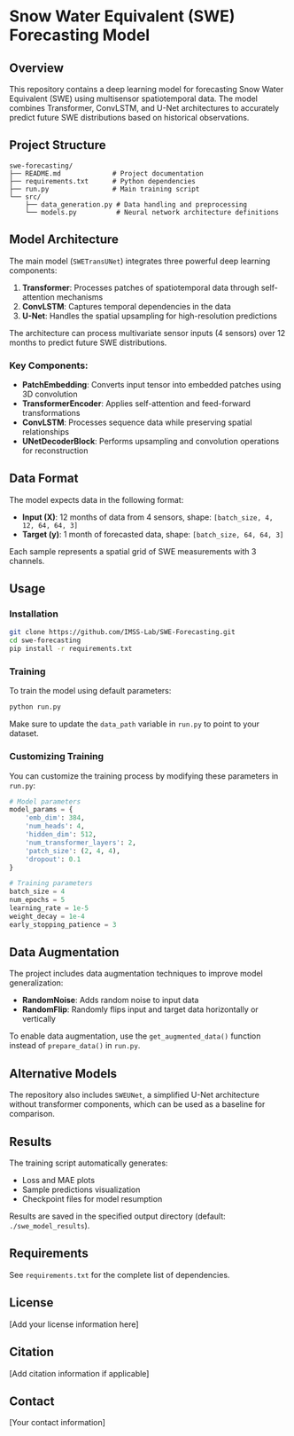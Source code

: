 # Snow Water Equivalent (SWE) Forecasting Model

## Overview
This repository contains a deep learning model for forecasting Snow Water Equivalent (SWE) using multisensor spatiotemporal data. The model combines Transformer, ConvLSTM, and U-Net architectures to accurately predict future SWE distributions based on historical observations.

## Project Structure
```
swe-forecasting/
├── README.md             # Project documentation
├── requirements.txt      # Python dependencies
├── run.py                # Main training script
└── src/
    ├── data_generation.py # Data handling and preprocessing
    └── models.py          # Neural network architecture definitions
```

## Model Architecture
The main model (`SWETransUNet`) integrates three powerful deep learning components:

1. **Transformer**: Processes patches of spatiotemporal data through self-attention mechanisms
2. **ConvLSTM**: Captures temporal dependencies in the data
3. **U-Net**: Handles the spatial upsampling for high-resolution predictions

The architecture can process multivariate sensor inputs (4 sensors) over 12 months to predict future SWE distributions.

### Key Components:
- **PatchEmbedding**: Converts input tensor into embedded patches using 3D convolution
- **TransformerEncoder**: Applies self-attention and feed-forward transformations
- **ConvLSTM**: Processes sequence data while preserving spatial relationships
- **UNetDecoderBlock**: Performs upsampling and convolution operations for reconstruction

## Data Format
The model expects data in the following format:
- **Input (X)**: 12 months of data from 4 sensors, shape: `[batch_size, 4, 12, 64, 64, 3]`
- **Target (y)**: 1 month of forecasted data, shape: `[batch_size, 64, 64, 3]`

Each sample represents a spatial grid of SWE measurements with 3 channels.

## Usage

### Installation
```bash
git clone https://github.com/IMSS-Lab/SWE-Forecasting.git
cd swe-forecasting
pip install -r requirements.txt
```

### Training
To train the model using default parameters:

```bash
python run.py
```

Make sure to update the `data_path` variable in `run.py` to point to your dataset.

### Customizing Training
You can customize the training process by modifying these parameters in `run.py`:

```python
# Model parameters
model_params = {
    'emb_dim': 384,
    'num_heads': 4,
    'hidden_dim': 512,
    'num_transformer_layers': 2,
    'patch_size': (2, 4, 4),
    'dropout': 0.1
}

# Training parameters
batch_size = 4
num_epochs = 5
learning_rate = 1e-5
weight_decay = 1e-4
early_stopping_patience = 3
```

## Data Augmentation
The project includes data augmentation techniques to improve model generalization:

- **RandomNoise**: Adds random noise to input data
- **RandomFlip**: Randomly flips input and target data horizontally or vertically

To enable data augmentation, use the `get_augmented_data()` function instead of `prepare_data()` in `run.py`.

## Alternative Models
The repository also includes `SWEUNet`, a simplified U-Net architecture without transformer components, which can be used as a baseline for comparison.

## Results
The training script automatically generates:
- Loss and MAE plots
- Sample predictions visualization
- Checkpoint files for model resumption

Results are saved in the specified output directory (default: `./swe_model_results`).

## Requirements
See `requirements.txt` for the complete list of dependencies.

## License
[Add your license information here]

## Citation
[Add citation information if applicable]

## Contact
[Your contact information]